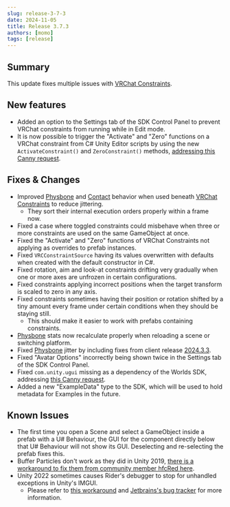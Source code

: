 ```yaml
---
slug: release-3-7-3
date: 2024-11-05
title: Release 3.7.3
authors: [momo]
tags: [release]
---
```

## Summary

This update fixes multiple issues with [VRChat Constraints](/avatars/avatar-dynamics/constraints).

<!-- truncate -->

## New features

- Added an option to the Settings tab of the SDK Control Panel to prevent VRChat constraints from running while in Edit mode.
- It is now possible to trigger the "Activate" and "Zero" functions on a VRChat constraint from C# Unity Editor scripts by using the new `ActivateConstraint()` and `ZeroConstraint()` methods, [addressing this Canny request](https://feedback.vrchat.com/sdk-bug-reports/p/expose-activate-button-procedure-of-vrcconstraint-components-to-api).

## Fixes & Changes

- Improved [Physbone](/avatars/avatar-dynamics/physbones) and [Contact](/avatars/avatar-dynamics/contacts) behavior when used beneath [VRChat Constraints](/avatars/avatar-dynamics/constraints) to reduce jittering.
    - They sort their internal execution orders properly within a frame now.
- Fixed a case where toggled constraints could misbehave when three or more constraints are used on the same GameObject at once.
- Fixed the "Activate" and "Zero" functions of VRChat Constraints not applying as overrides to prefab instances.
- Fixed `VRCConstraintSource` having its values overwritten with defaults when created with the default constructor in C#.
- Fixed rotation, aim and look-at constraints drifting very gradually when one or more axes are unfrozen in certain configurations.
- Fixed constraints applying incorrect positions when the target transform is scaled to zero in any axis.
- Fixed constraints sometimes having their position or rotation shifted by a tiny amount every frame under certain conditions when they should be staying still.
    - This should make it easier to work with prefabs containing constraints.
- [Physbone](/avatars/avatar-dynamics/physbones) stats now recalculate properly when reloading a scene or switching platform.
- Fixed [Physbone](/avatars/avatar-dynamics/physbones) jitter by including fixes from client release [2024.3.3](https://docs.vrchat.com/docs/vrchat-202433).
- Fixed "Avatar Options" incorrectly being shown twice in the Settings tab of the SDK Control Panel.
- Fixed `com.unity.ugui` missing as a dependency of the Worlds SDK, addressing [this Canny request](https://feedback.vrchat.com/sdk-bug-reports/p/vrcsdk-packagejson-is-missing-dependency-on-unity-ui).
- Added a new "ExampleData" type to the SDK, which will be used to hold metadata for Examples in the future.

## Known Issues

- The first time you open a Scene and select a GameObject inside a prefab with a U# Behaviour, the GUI for the component directly below that U# Behaviour will not show its GUI. Deselecting and re-selecting the prefab fixes this.
- Buffer Particles don't work as they did in Unity 2019, [there is a workaround to fix them from community member hfcRed here](https://x.com/hfcRedddd/status/1696915379090604179).
- Unity 2022 sometimes causes Rider's debugger to stop for unhandled exceptions in Unity's IMGUI.
    - Please refer to [this workaround](https://forum.unity.com/threads/rider-debugger-breaks-on-unhandled-exception.1135879/#post-7305256) and [Jetbrains's bug tracker](https://youtrack.jetbrains.com/issue/RIDER-64944) for more information.
